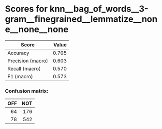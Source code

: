 # Scores for knn__bag_of_words__3-gram__finegrained__lemmatize__none__none__none
|      Score      |Value|
|-----------------|----:|
|Accuracy         |0.705|
|Precision (macro)|0.603|
|Recall (macro)   |0.570|
|F1 (macro)       |0.573|

### Confusion matrix:
|OFF|NOT|
|--:|--:|
| 64|176|
| 78|542|
